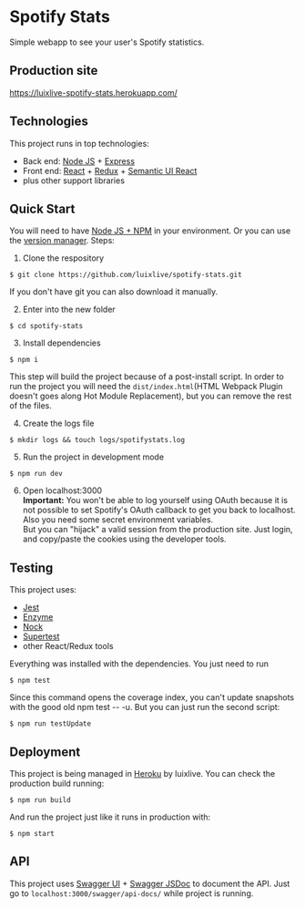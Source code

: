 # Spotify Stats
Simple webapp to see your user's Spotify statistics.

## Production site
https://luixlive-spotify-stats.herokuapp.com/

## Technologies
This project runs in top technologies:
- Back end: [Node JS](https://nodejs.org/en/) + [Express](https://expressjs.com/)
- Front end: [React](https://reactjs.org/) + [Redux](https://redux.js.org/) + [Semantic UI React](https://react.semantic-ui.com/introduction)
- plus other support libraries

## Quick Start
You will need to have [Node JS + NPM](https://nodejs.org/en/) in your environment. Or you can use the [version manager](https://github.com/creationix/nvm). Steps:

1. Clone the respository
```
$ git clone https://github.com/luixlive/spotify-stats.git
```
If you don't have git you can also download it manually.

2. Enter into the new folder
```
$ cd spotify-stats
```

3. Install dependencies
```
$ npm i
```
This step will build the project because of a post-install script. In order to run the project you will need the `dist/index.html`(HTML Webpack Plugin doesn't goes along Hot Module Replacement), but you can remove the rest of the files.

4. Create the logs file
```
$ mkdir logs && touch logs/spotifystats.log
```

5. Run the project in development mode
```
$ npm run dev
```

6. Open localhost:3000<br />
<b>Important:</b> You won't be able to log yourself using OAuth because it is not possible to set Spotify's OAuth callback to get you back to localhost. Also you need some secret environment variables.<br />
But you can "hijack" a valid session from the production site. Just login, and copy/paste the cookies using the developer tools.

## Testing
This project uses:
- [Jest](https://facebook.github.io/jest/)
- [Enzyme](https://github.com/airbnb/enzyme)
- [Nock](https://github.com/node-nock/nock)
- [Supertest](https://github.com/visionmedia/supertest)
- other React/Redux tools

Everything was installed with the dependencies. You just need to run
```
$ npm test
```

Since this command opens the coverage index, you can't update snapshots with the good old npm test -- -u. But you can just run the second script:
```
$ npm run testUpdate
```

## Deployment
This project is being managed in [Heroku](https://www.heroku.com/) by luixlive. You can check the production build running:
```
$ npm run build
```

And run the project just like it runs in production with:
```
$ npm start
```

## API
This project uses [Swagger UI](https://swagger.io/swagger-ui/) + [Swagger JSDoc](https://github.com/Surnet/swagger-jsdoc) to document the API. Just go to `localhost:3000/swagger/api-docs/` while project is running.
